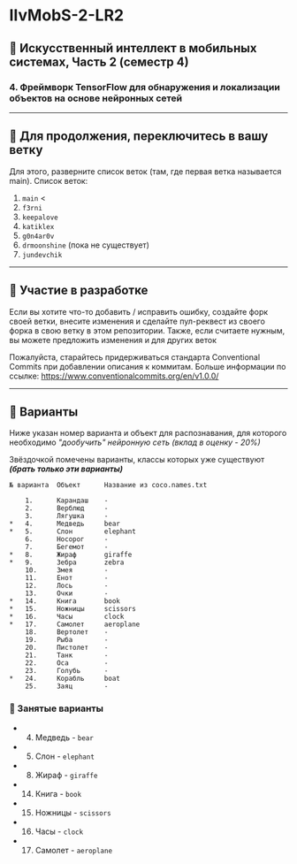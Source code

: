 # IIvMobS-2-LR2

## 🤡 Искусственный интеллект в мобильных системах, Часть 2 (семестр 4)

### 4. Фреймворк TensorFlow для обнаружения и локализации объектов на основе нейронных сетей

----------

## 🌿 Для продолжения, переключитесь в вашу ветку

Для этого, разверните список веток (там, где первая ветка называется main). Список веток:

   1. `main` <
   2. `f3rni`
   3. `keepalove`
   4. `katiklex`
   5. `g0n4ar0v`
   6. `drmoonshine` (пока не существует)
   7. `jundevchik`

----------

## 🤝 Участие в разработке

Если вы хотите что-то добавить / исправить ошибку, создайте форк своей ветки, внесите изменения и сделайте пул-реквест из своего форка в свою ветку в этом репозитории. Также, если считаете нужным, вы можете предложить изменения и для других веток

Пожалуйста, старайтесь придерживаться стандарта Conventional Commits при добавлении описания к коммитам. Больше информации по ссылке: <https://www.conventionalcommits.org/en/v1.0.0/>

----------

## 🫱 Варианты

Ниже указан номер варианта и объект для распознавания, для которого необходимо _"дообучить" нейронную сеть (вклад в оценку - 20%)_

Звёздочкой помечены варианты, классы которых уже существуют **_(брать только эти варианты)_**

```text
№ варианта  Объект      Название из coco.names.txt

    1.      Карандаш    -
    2.      Верблюд     -
    3.      Лягушка     -
*   4.      Медведь     bear
*   5.      Слон        elephant
    6.      Носорог     -
    7.      Бегемот     -
*   8.      Жираф       giraffe
*   9.      Зебра       zebra
    10.     Змея        -
    11.     Енот        -
    12.     Лось        -
    13.     Очки        -
*   14.     Книга       book
*   15.     Ножницы     scissors
*   16.     Часы        clock
*   17.     Самолет     aeroplane
    18.     Вертолет    -
    19.     Рыба        -
    20.     Пистолет    -
    21.     Танк        -
    22.     Оса         -
    23.     Голубь      -
*   24.     Корабль     boat
    25.     Заяц        -
```

### 🛑 Занятые варианты

- 4. Медведь - `bear`
- 5. Слон - `elephant`
- 8. Жираф - `giraffe`
- 14. Книга - `book`
- 15. Ножницы - `scissors`
- 16. Часы - `clock`
- 17. Самолет - `aeroplane`
